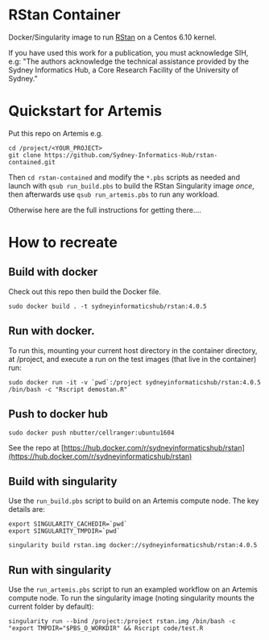 # RStan Container

Docker/Singularity image to run [RStan](https://cran.r-project.org/web/packages/rstan/index.html) on a Centos 6.10 kernel.


If you have used this work for a publication, you must acknowledge SIH, e.g: "The authors acknowledge the technical assistance provided by the Sydney Informatics Hub, a Core Research Facility of the University of Sydney."


# Quickstart for Artemis

Put this repo on Artemis e.g.

```
cd /project/<YOUR_PROJECT>
git clone https://github.com/Sydney-Informatics-Hub/rstan-contained.git
```
Then `cd rstan-contained` and modify the `*.pbs` scripts as needed and launch with `qsub run_build.pbs` to build the RStan Singularity image *once*, then afterwards use `qsub run_artemis.pbs` to run any workload.

Otherwise here are the full instructions for getting there....


# How to recreate

## Build with docker
Check out this repo then build the Docker file.
```
sudo docker build . -t sydneyinformaticshub/rstan:4.0.5
```

## Run with docker.
To run this, mounting your current host directory in the container directory, at /project, and execute a run on the test images (that live in the container) run:
```
sudo docker run -it -v `pwd`:/project sydneyinformaticshub/rstan:4.0.5 /bin/bash -c "Rscript demostan.R"
```

## Push to docker hub
```
sudo docker push nbutter/cellranger:ubuntu1604
```

See the repo at [https://hub.docker.com/r/sydneyinformaticshub/rstan](https://hub.docker.com/r/sydneyinformaticshub/rstan)


## Build with singularity
Use the `run_build.pbs` script to build on an Artemis compute node. The key details are:
```
export SINGULARITY_CACHEDIR=`pwd`
export SINGULARITY_TMPDIR=`pwd`

singularity build rstan.img docker://sydneyinformaticshub/rstan:4.0.5
```

## Run with singularity
Use the `run_artemis.pbs` script to run an exampled workflow on an Artemis compute node.
To run the singularity image (noting singularity mounts the current folder by default):
```
singularity run --bind /project:/project rstan.img /bin/bash -c "export TMPDIR="$PBS_O_WORKDIR" && Rscript code/test.R
```
